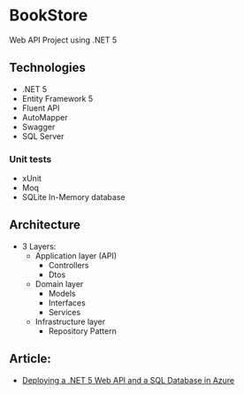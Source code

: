 # BookStore
Web API Project using .NET 5

## Technologies
- .NET 5
- Entity Framework 5
- Fluent API
- AutoMapper
- Swagger
- SQL Server

### Unit tests
- xUnit
- Moq
- SQLite In-Memory database

## Architecture
- 3 Layers:
  - Application layer (API)
    - Controllers
    - Dtos
  - Domain layer
    - Models
    - Interfaces
    - Services
  - Infrastructure layer
    - Repository Pattern

## Article:

- [Deploying a .NET 5 Web API and a SQL Database in Azure](https://medium.com/@henriquesd/deploying-a-net-5-web-api-and-a-sql-database-in-azure-24e5cae7d6fe)
